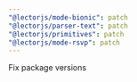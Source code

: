 ```yaml
---
"@lectorjs/mode-bionic": patch
"@lectorjs/parser-text": patch
"@lectorjs/primitives": patch
"@lectorjs/mode-rsvp": patch
---
```


Fix package versions
